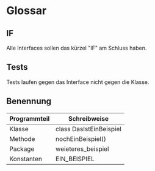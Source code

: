 # Glossar
## IF
Alle Interfaces sollen das kürzel "IF" am Schluss haben.
## Tests
Tests laufen gegen das Interface nicht gegen die Klasse.
## Benennung
Programmteil | Schreibweise
-------------- | --------
Klasse | class DasIstEinBeispiel
Methode | nochEinBeispiel()
Package | weieteres_beispiel
Konstanten | EIN_BEISPIEL
